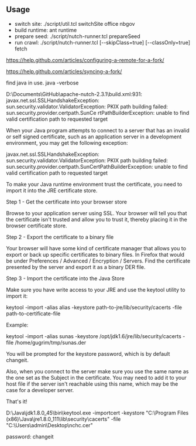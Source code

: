 ## Usage

* switch site: ./script/util.tcl switchSite office nbgov
* build runtime: ant runtime
* prepare seed: ./script/nutch-runner.tcl prepareSeed
* run crawl: ./script/nutch-runner.tcl [--skipClass=true] [--classOnly=true] fetch

https://help.github.com/articles/configuring-a-remote-for-a-fork/

https://help.github.com/articles/syncing-a-fork/


find java in use. java -verbose

D:\Documents\GitHub\apache-nutch-2.3.1\build.xml:931: javax.net.ssl.SSLHandshakeException: sun.security.validator.ValidatorException: PKIX path building failed: sun.security.provider.certpath.SunCe
rtPathBuilderException: unable to find valid certification path to requested target

When your Java program attempts to connect to a server that has an invalid or self signed certificate, such as an application server in a development environment, you may get the following exception:

javax.net.ssl.SSLHandshakeException: sun.security.validator.ValidatorException: PKIX path building failed: sun.security.provider.certpath.SunCertPathBuilderException: unable to find valid certification path to requested target

To make your Java runtime environment trust the certificate, you need to import it into the JRE certificate store.

Step 1 - Get the certificate into your browser store

Browse to your application server using SSL. Your browser will tell you that the certificate isn't trusted and allow you to trust it, thereby placing it in the browser certificate store.

Step 2 - Export the certificate to a binary file

Your browser will have some kind of certificate manager that allows you to export or back up specific certificates to binary files. In Firefox that would be under Preferences / Advanced / Encryption / Servers. Find the certificate presented by the server and export it as a binary DER file.

Step 3 - Import the certificate into the Java Store

Make sure you have write access to your JRE and  use the keytool utility to import it:

keytool -import -alias alias -keystore path-to-jre/lib/security/cacerts -file path-to-certificate-file

Example:

keytool -import -alias sunas -keystore /opt/jdk1.6/jre/lib/security/cacerts -file /home/gugrim/tmp/sunas.der

You will be prompted for the keystore password, which is by default changeit.

Also, when you connect to the server make sure you use the same name as the one set as the Subject in the certificate. You may need to add it to your host file if the server isn't reachable using this name, which may be the case for a developer server.

That's it!

D:\Java\jdk1.8.0_45\bin\keytool.exe -importcert -keystore "C:\Program Files (x86)\Java\jre1.8.0_111\lib\security\cacerts" -file "C:\Users\admin\Desktop\nchc.cer"

password: changeit